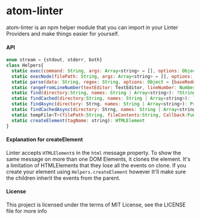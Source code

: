 atom-linter
===========

atom-linter is an npm helper module that you can import in your Linter Providers
and make things easier for yourself.

#### API

```js
enum stream = {stdout, stderr, both}
class Helpers{
  static exec(command: String, args: Array<string> = [], options: Object = {stream: 'stdout'})
  static execNode(filePath: String, args: Array<string> = [], options: Object = {stream: 'stdout'})
  static parse(data: String, regex: String, options: Object = {baseReduction: 1, flags: ""})
  static rangeFromLineNumber(textEditor: TextEditor, lineNumber: Number):Range
  static find(directory:String, names: String | Array<string>): ?String
  static findCached(directory:String, names: String | Array<string>): ?String
  static findAsync(directory: Strng, names: String | Array<string>): Promise<?String>
  static findCachedAsync(directory: Strng, names: String | Array<string>): Promise<?String>
  static tempFile<T>(filePath:String, fileContents:String, Callback:Function<T>):Promise<T>
  static createElement(tagName: string): HTMLElement
}
```

#### Explanation for createElement

Linter accepts `HTMLElement`s in the `html` message property. To show the same message on more
than one DOM Elements, it clones the element. It's a limitation of HTMLElements that they
lose all the events on clone. If you create your element using `Helpers.createElement` however
It'll make sure the children inherit the events from the parent.

#### License

This project is licensed under the terms of MIT License, see the LICENSE file for more info

